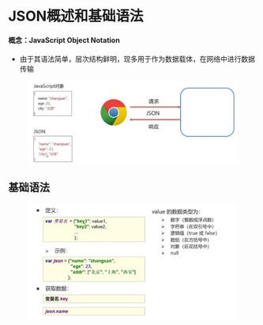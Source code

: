 # JSON概述和基础语法

#### 概念：JavaScript Object Notation

* 由于其语法简单，层次结构鲜明，现多用于作为数据载体，在网络中进行数据传输

<figure><img src="../.gitbook/assets/image (34).png" alt=""><figcaption></figcaption></figure>

## 基础语法

<figure><img src="../.gitbook/assets/image (4) (8).png" alt=""><figcaption></figcaption></figure>

